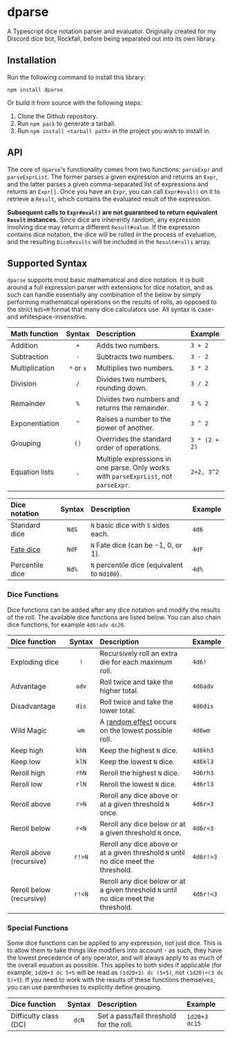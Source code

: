 # dparse
A Typescript dice notation parser and evaluator. Originally created for my Discord dice bot, Rockfall, before being separated out into its own library.

## Installation
Run the following command to install this library:

```
npm install dparse
```

Or build it from source with the following steps:

1. Clone the Github repository.
2. Run `npm pack` to generate a tarball.
3. Run `npm install <tarball path>` in the project you wish to install in.

## API
The core of `dparse`'s functionality comes from two functions: `parseExpr` and `parseExprList`. The former parses a given expression and returns an `Expr`, and the latter parses a given comma-separated list of expressions and returns an `Expr[]`. Once you have an `Expr`, you can call `Expr#eval()` on it to retrieve a `Result`, which contains the evaluated result of the expression. 

**Subsequent calls to `Expr#eval()` are not guaranteed to return equivalent `Result` instances.** Since dice are inherently random, any expression involving dice may return a different `Result#value`. If the expression contains dice notation, the dice will be rolled in the process of evaluation, and the resulting `DiceResults` will be included in the `Result#rolls` array. 

## Supported Syntax
`dparse` supports most basic mathematical and dice notation. It is built around a full expression parser with extensions for dice notation, and as such can handle essentially any combination of the below by simply performing mathematical operations on the results of rolls, as opposed to the strict `NdS+M` format that many dice calculators use. All syntax is case- and whitespace-insensitive.

| Math function | Syntax | Description | Example
| :--- | :---: | :--- | :---
| Addition | `+` | Adds two numbers. | `3 + 2`
| Subtraction | `-` | Subtracts two numbers. | `3 - 2`
| Multiplication | `*` or `x` | Multiplies two numbers. | `3 * 2`
| Division | `/` | Divides two numbers, rounding down. | `3 / 2`
| Remainder | `%` | Divides two numbers and returns the remainder. | `3 % 2`
| Exponentiation | `^` | Raises a number to the power of another. | `3 ^ 2`
| Grouping | `()` | Overrides the standard order of operations. | `3 * (2 + 2)`
| Equation lists | `,` | Multiple expressions in one parse. Only works with `parseExprList`, not `parseExpr`. | `2+2, 3^2`

| Dice notation | Syntax | Description | Example
| :--- | :---: | :--- | :---
| Standard dice | `NdS` | `N` basic dice with `S` sides each. | `4d6`
| [Fate dice](https://en.wikipedia.org/wiki/Fudge_(role-playing_game_system)#Fudge_dice) | `NdF` | `N` Fate dice (can be -1, 0, or 1). | `4dF`
| Percentile dice | `Nd%` | `N` percentile dice (equivalent to `Nd100`). | `4d%`

### Dice Functions
Dice functions can be added after any dice notation and modify the results of the roll. The available dice functions are listed below. You can also chain dice functions, for example `4d6!adv dc20`.

| Dice function | Syntax | Description | Example
| :--- | :---: | :--- | :---
| Exploding dice | `!` | Recursively roll an extra die for each maximum roll. | `4d6!`
| Advantage | `adv` | Roll twice and take the higher total. | `4d6adv`
| Disadvantage | `dis` | Roll twice and take the lower total. | `4d6dis`
| Wild Magic | `wm` | A [random effect](http://dnd5e.wikidot.com/sorcerer:wild-magic) occurs on the lowest possible roll. | `4d6wm`
| Keep high | `khN` | Keep the highest `N` dice. | `4d6kh3`
| Keep low | `klN` | Keep the lowest `N` dice. | `4d6kl3`
| Reroll high | `rhN` | Reroll the highest `N` dice. | `4d6rh3`
| Reroll low | `rlN` | Reroll the lowest `N` dice. | `4d6rl3`
| Reroll above | `r>N` | Reroll any dice above or at a given threshold `N` once. | `4d6r>3`
| Reroll below | `r<N` | Reroll any dice below or at a given threshold `N` once. | `4d6r<3`
| Reroll above (recursive) | `r!>N` | Reroll any dice above or at a given threshold `N` until no dice meet the threshold. | `4d6r!>3`
| Reroll below (recursive) | `r!<N` | Reroll any dice below or at a given threshold `N` until no dice meet the threshold. | `4d6r!<3`

### Special Functions
Some dice functions can be applied to any expression, not just dice. This is to allow them to take things like modifiers into account - as such, they have the lowest precedence of any operator, and will always apply to as much of the overall equation as possible. This applies to both sides if applicable (for example, `1d20+3 dc 5+5` will be read as `(1d20+3) dc (5+5)`, not `(1d20)+(3 dc 5)+5`). If you need to work with the results of these functions themselves, you can use parentheses to explicitly define grouping. 

| Dice function | Syntax | Description | Example
| :--- | :---: | :--- | :---
| Difficulty class (DC) | `dcN` | Set a pass/fail threshold for the roll. | `1d20+3 dc15`
